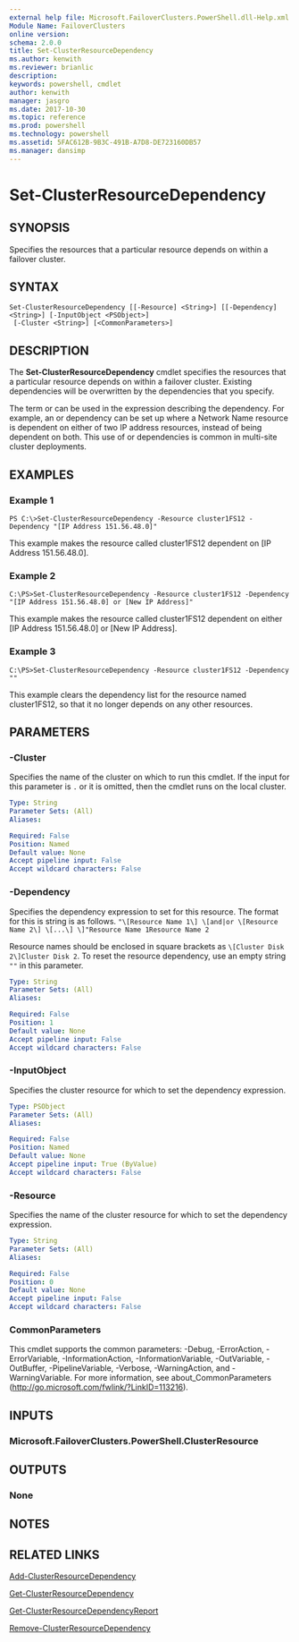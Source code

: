 ```yaml
---
external help file: Microsoft.FailoverClusters.PowerShell.dll-Help.xml
Module Name: FailoverClusters
online version: 
schema: 2.0.0
title: Set-ClusterResourceDependency
ms.author: kenwith
ms.reviewer: brianlic
description: 
keywords: powershell, cmdlet
author: kenwith
manager: jasgro
ms.date: 2017-10-30
ms.topic: reference
ms.prod: powershell
ms.technology: powershell
ms.assetid: 5FAC612B-9B3C-491B-A7D8-DE723160DB57
ms.manager: dansimp
---
```


# Set-ClusterResourceDependency

## SYNOPSIS
Specifies the resources that a particular resource depends on within a failover cluster.

## SYNTAX

```
Set-ClusterResourceDependency [[-Resource] <String>] [[-Dependency] <String>] [-InputObject <PSObject>]
 [-Cluster <String>] [<CommonParameters>]
```

## DESCRIPTION
The **Set-ClusterResourceDependency** cmdlet specifies the resources that a particular resource depends on within a failover cluster.
Existing dependencies will be overwritten by the dependencies that you specify.

The term or can be used in the expression describing the dependency.
For example, an or  dependency can be set up where a Network Name resource is dependent on either of two IP address resources, instead of being dependent on both.
This use of or dependencies is common in multi-site cluster deployments.

## EXAMPLES

### Example 1
```
PS C:\>Set-ClusterResourceDependency -Resource cluster1FS12 -Dependency "[IP Address 151.56.48.0]"
```

This example makes the resource called cluster1FS12 dependent on \[IP Address 151.56.48.0\].

### Example 2
```
C:\PS>Set-ClusterResourceDependency -Resource cluster1FS12 -Dependency "[IP Address 151.56.48.0] or [New IP Address]"
```

This example makes the resource called cluster1FS12 dependent on either \[IP Address 151.56.48.0\] or \[New IP Address\].

### Example 3
```
C:\PS>Set-ClusterResourceDependency -Resource cluster1FS12 -Dependency ""
```

This example clears the dependency list for the resource named cluster1FS12, so that it no longer depends on any other resources.

## PARAMETERS

### -Cluster
Specifies the name of the cluster on which to run this cmdlet.
If the input for this parameter is `.` or it is omitted, then the cmdlet runs on the local cluster.

```yaml
Type: String
Parameter Sets: (All)
Aliases: 

Required: False
Position: Named
Default value: None
Accept pipeline input: False
Accept wildcard characters: False
```

### -Dependency
Specifies the dependency expression to set for this resource.
The format for this is string is as follows. 
`"\[Resource Name 1\] \[and|or \[Resource Name 2\] \[...\] \]"Resource Name 1Resource Name 2`

 Resource names should be enclosed in square brackets as `\[Cluster Disk 2\]Cluster Disk 2`.
To reset the resource dependency, use an empty string `""` in this parameter.

```yaml
Type: String
Parameter Sets: (All)
Aliases: 

Required: False
Position: 1
Default value: None
Accept pipeline input: False
Accept wildcard characters: False
```

### -InputObject
Specifies the cluster resource for which to set the dependency expression.

```yaml
Type: PSObject
Parameter Sets: (All)
Aliases: 

Required: False
Position: Named
Default value: None
Accept pipeline input: True (ByValue)
Accept wildcard characters: False
```

### -Resource
Specifies the name of the cluster resource for which to set the dependency expression.

```yaml
Type: String
Parameter Sets: (All)
Aliases: 

Required: False
Position: 0
Default value: None
Accept pipeline input: False
Accept wildcard characters: False
```

### CommonParameters
This cmdlet supports the common parameters: -Debug, -ErrorAction, -ErrorVariable, -InformationAction, -InformationVariable, -OutVariable, -OutBuffer, -PipelineVariable, -Verbose, -WarningAction, and -WarningVariable. For more information, see about_CommonParameters (http://go.microsoft.com/fwlink/?LinkID=113216).

## INPUTS

### Microsoft.FailoverClusters.PowerShell.ClusterResource

## OUTPUTS

### None

## NOTES

## RELATED LINKS

[Add-ClusterResourceDependency](./Add-ClusterResourceDependency.md)

[Get-ClusterResourceDependency](./Get-ClusterResourceDependency.md)

[Get-ClusterResourceDependencyReport](./Get-ClusterResourceDependencyReport.md)

[Remove-ClusterResourceDependency](./Remove-ClusterResourceDependency.md)

